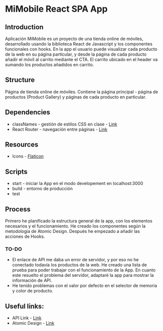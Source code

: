 # MiMobile React SPA App

## Introduction
Aplicación MiMobile es un proyecto de una tienda online de móviles, desarrollado usando la biblioteca React de Javascript y los componentes funcionales con hooks. En la app el usuario puede visualizar cada producto de la web en su página particular, y desde la página de cada producto añadir el móvil al carrito mediante el CTA.
El carrito ubicado en el header va sumando los productos añadidos en carrito.
## Structure
Página de tienda online de móviles. Contiene la página principal - página de productos (Product Gallery) y páginas de cada producto en particular.
 
## Dependencies
 - classNames - gestión de estilos CSS en clase - [Link](https://www.npmjs.com/package/classnames)
 - React Router - navegación entre páginas - [Link](https://reactrouter.com/en/main)
## Resources
- Icons - [Flaticon](https://www.flaticon.com)

## Scripts
 - start - iniciar la App en el modo developement en localhost:3000
 - build - entorno de producción
 - test 
## Process
Primero he planificado la estructura general de la app, con los elementos necesarios y el funcionamiento. He creado los componentes según la metodología de Atomic Design. Después he empezado a añadir las acciones de Hooks.
### TO-DO
 - El enlace de API me daba un error de servidor, y por eso no he conectado todavía los productos de la web. He creado una lista de prueba para poder trabajar con el funcionamiento de la App. En cuanto este resuelto el problema del servidor, adaptaré la app para mostrar la información de API.
 - He tenido problemas con el valor por defecto en el selector de memoria y color de producto.

## Useful links:
- API Link - [Link](https://front-test-api.herokuapp.com/)
- Atomic Design - [Link](https://bradfrost.com/blog/post/atomic-web-design/)